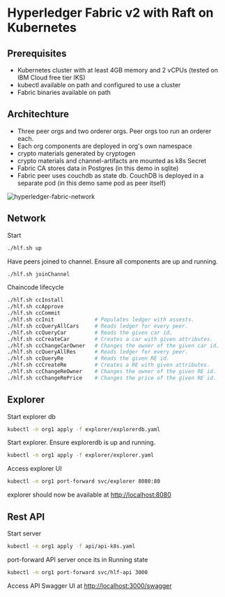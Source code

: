 # Hyperledger Fabric v2 with Raft on Kubernetes

## Prerequisites

- Kubernetes cluster with at least 4GB memory and 2 vCPUs (tested on IBM Cloud free tier IKS)
- kubectl available on path and configured to use a cluster
- Fabric binaries available on path

## Architechture

- Three peer orgs and two orderer orgs. Peer orgs too run an orderer each.
- Each org components are deployed in org's own namespace
- crypto materials generated by cryptogen
- crypto materials and channel-artifacts are mounted as k8s Secret
- Fabric CA stores data in Postgres (in this demo in sqlite)
- Fabric peer uses couchdb as state db. CouchDB is deployed in a separate pod (in this demo same pod as peer itself)

![hyperledger-fabric-network](http://www.plantuml.com/plantuml/proxy?cache=no&src=https://raw.githubusercontent.com/blockchaind/hyperledger-fabric-v2-kubernetes-dev/master/network-diagram.puml)

## Network

Start

```bash
./hlf.sh up
```

Have peers joined to channel. Ensure all components are up and running.

```bash
./hlf.sh joinChannel
```

Chaincode lifecycle

```bash
./hlf.sh ccInstall
./hlf.sh ccApprove
./hlf.sh ccCommit
./hlf.sh ccInit             # Populates ledger with assests.
./hlf.sh ccQueryAllCars     # Reads ledger for every peer.
./hlf.sh ccQueryCar         # Reads the given car id.
./hlf.sh ccCreateCar        # Creates a car with given attributes.
./hlf.sh ccChangeCarOwner   # Changes the owner of the given car id.
./hlf.sh ccQueryAllRes      # Reads ledger for every peer.
./hlf.sh ccQueryRe          # Reads the given RE id.
./hlf.sh ccCreateRe         # Creates a RE with given attributes.
./hlf.sh ccChangeReOwner    # Changes the owner of the given RE id.
./hlf.sh ccChangeRePrice    # Changes the price of the given RE id.
```

## Explorer

Start explorer db

```bash
kubectl -n org1 apply -f explorer/explorerdb.yaml
```

Start explorer. Ensure explorerdb is up and running.

```bash
kubectl -n org1 apply -f explorer/explorer.yaml
```

Access explorer UI

```bash
kubectl -n org1 port-forward svc/explorer 8080:80
```

explorer should now be available at <http://localhost:8080>

## Rest API

Start server

```bash
kubectl -n org1 apply -f api/api-k8s.yaml
```

port-forward API server once its in Running state

```bash
kubectl -n org1 port-forward svc/hlf-api 3000
```

Access API Swagger UI at <http://localhost:3000/swagger>
